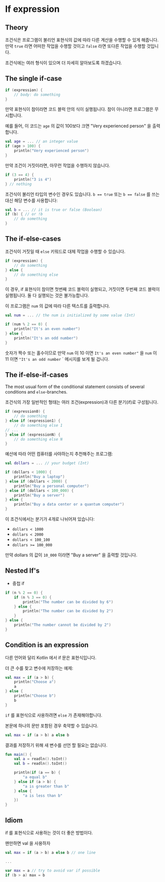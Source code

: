 # If expression

## Theory

조건식은 프로그램이 불리언 표현식의 값에 따라 다른 계산을 수행할 수 있게 해줍니다. 만약 `true` 라면 어떠한 작업을 수행할 것이고 `false` 라면 또다른 작업을 수행할 것입니다. 

조건식에는 여러 형식이 있으며 더 자세히 알아보도록 하겠습니다.



## The single if-case

```kotlin
if (expression) {
    // body: do something
}
```

만약 표현식이 참이라면 코드 블럭 안의 식이 실행됩니다. 참이 아니라면 프로그램은 무시합니다.

예를 들어, 이 코드는 `age` 의 값이 100보다 크면 "Very experienced person" 을 출력합니다.

```kotlin
val age = ... // an integer value
if (age > 100) {
    println("Very experienced person")
}
```

만약 조건이 거짓이라면, 아무런 작업을 수행하지 않습니다.

```kotlin
if (3 == 4) {
    println("3 is 4")
} // nothing
```

조건식이 불리언 타입의 변수인 경우도 있습니다. `b == true` 또는 `b == false` 를 쓰는 대신 해당 변수를 사용합니다:

```kotlin
val b = ... // it is true or false (Boolean)
if (b) { // or !b
    // do something
}
```



## The if-else-cases

조건식이 거짓일 때 `else` 키워드로 대체 작업을 수행할 수 있습니다.

```kotlin
if (expression) {    
    // do something
} else {
    // do something else
}
```

이 경우, if 표현식이 참이면 첫번째 코드 블럭이 실행되고, 거짓이면 두번째 코드 블럭이 실행됩니다. 둘 다 실행되는 것은 불가능합니다.

이 프로그램은 `num` 의 값에 따라 다른 텍스트를 출력합니다. 

```kotlin
val num = ... // the num is initialized by some value (Int)

if (num % 2 == 0) {
    println("It's an even number")
} else {    
    println("It's an odd number")
}
```

숫자가 짝수 또는 홀수이므로 만약 `num` 이 10 이면 `It's an even number"` 을 `num` 이 11 이면 `"It's an odd number`  ` 메시지를 보게 될 겁니다. 



## The if-else-if-cases

The most usual form of the conditional statement consists of several conditions and `else`-branches.

조건식의 가장 일반적인 형태는 여러 조건(expression)과 다른 분기(if)로 구성됩니다.

```kotlin
if (expression0) {
    // do something
} else if (expression1) {
    // do something else 1
// ...
} else if (expressionN) {
    // do something else N
}
```



예산에 따라 어떤 컴퓨터를 사야하는지 추천해주는 프로그램:

```kotlin
val dollars = ... // your budget (Int)

if (dollars < 1000) {
    println("Buy a laptop")
} else if (dollars < 2000) {
    println("Buy a personal computer")
} else if (dollars < 100_000) {
    println("Buy a server")
} else {
    println("Buy a data center or a quantum computer")
}
```

이 조건식에서는 분기가 4개로 나뉘어져 있습니다:

- `dollars < 1000`
- `dollars < 2000`
- `dollars < 100_100`
- `dollars >= 100_000`

만약 dollars 의 값이 `10_000` 이라면 "Buy a server" 을 출력할 것입니다.



## Nested If's

- 중첩 if

```kotlin
if (n % 2 == 0) {
    if (n % 3 == 0) {
        println("The number can be divided by 6")
    } else {
        println("The number can be divided by 2")
    }
} else {
    println("The number cannot be divided by 2")
}
```

## Condition is an expression

다른 언어와 달리 Kotlin 에서 if 문은 표현식입니다. 

더 큰 수를 찾고 변수에 저장하는 예제:

```kotlin
val max = if (a > b) {
    println("Choose a")
    a
} else {
    println("Choose b")
    b
}
```

 `if` 를 표현식으로 사용하려면 `else` 가 존재해야합니다.

본문에 하나의 문만 포함된 경우 축약할 수 있습니다.

```kotlin
val max = if (a > b) a else b
```

결과를 저장하기 위해 새 변수를 선언 할 필요는 없습니다.

```kotlin
fun main() {
    val a = readln().toInt()
    val b = readln().toInt()

    println(if (a == b) {
        "a equal b"
    } else if (a > b) {
        "a is greater than b"
    } else {
        "a is less than b"
    })
}
```



## Idiom

if 를 표현식으로 사용하는 것이 더 좋은 방법이다.

왠만하면 val 을 사용하자

```kotlin
val max = if (a > b) a else b // one line

...

var max = a // try to avoid var if possible
if (b > a) max = b
```

